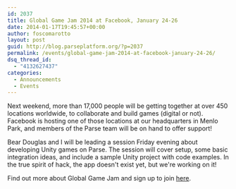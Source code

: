```yaml
---
id: 2037
title: Global Game Jam 2014 at Facebook, January 24-26
date: 2014-01-17T19:45:57+00:00
author: foscomarotto
layout: post
guid: http://blog.parseplatform.org/?p=2037
permalink: /events/global-game-jam-2014-at-facebook-january-24-26/
dsq_thread_id:
  - "4132627437"
categories:
  - Announcements
  - Events
---
```

Next weekend, more than 17,000 people will be getting together at over 450 locations worldwide, to collaborate and build games (digital or not). Facebook is hosting one of those locations at our headquarters in Menlo Park, and members of the Parse team will be on hand to offer support!

Bear Douglas and I will be leading a session Friday evening about developing Unity games on Parse. The session will cover setup, some basic integration ideas, and include a sample Unity project with code examples. In the true spirit of hack, the app doesn't exist yet, but we're working on it!

Find out more about Global Game Jam and sign up to join <a href="http://globalgamejam.org/2014/jam-sites/facebook-hq" target="_blank">here</a>.